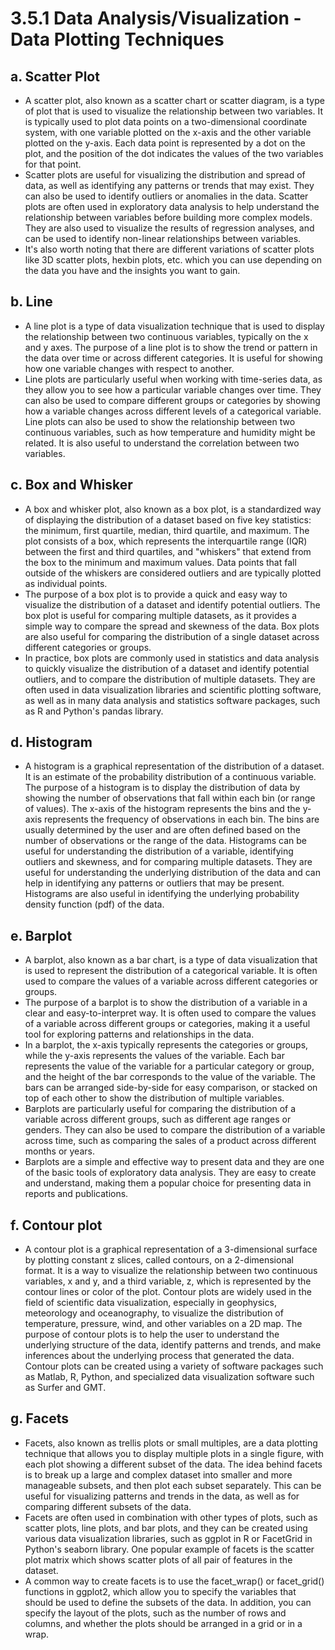 # 3.5.1 Data Analysis/Visualization - Data Plotting Techniques

## a. Scatter Plot
- A scatter plot, also known as a scatter chart or scatter diagram, is a type of plot that is used to visualize the relationship between two variables. It is typically used to plot data points on a two-dimensional coordinate system, with one variable plotted on the x-axis and the other variable plotted on the y-axis. Each data point is represented by a dot on the plot, and the position of the dot indicates the values of the two variables for that point.
- Scatter plots are useful for visualizing the distribution and spread of data, as well as identifying any patterns or trends that may exist. They can also be used to identify outliers or anomalies in the data. Scatter plots are often used in exploratory data analysis to help understand the relationship between variables before building more complex models. They are also used to visualize the results of regression analyses, and can be used to identify non-linear relationships between variables.
- It's also worth noting that there are different variations of scatter plots like 3D scatter plots, hexbin plots, etc. which you can use depending on the data you have and the insights you want to gain.

## b. Line
- A line plot is a type of data visualization technique that is used to display the relationship between two continuous variables, typically on the x and y axes. The purpose of a line plot is to show the trend or pattern in the data over time or across different categories. It is useful for showing how one variable changes with respect to another.
- Line plots are particularly useful when working with time-series data, as they allow you to see how a particular variable changes over time. They can also be used to compare different groups or categories by showing how a variable changes across different levels of a categorical variable. Line plots can also be used to show the relationship between two continuous variables, such as how temperature and humidity might be related. It is also useful to understand the correlation between two variables.

## c. Box and Whisker
- A box and whisker plot, also known as a box plot, is a standardized way of displaying the distribution of a dataset based on five key statistics: the minimum, first quartile, median, third quartile, and maximum. The plot consists of a box, which represents the interquartile range (IQR) between the first and third quartiles, and "whiskers" that extend from the box to the minimum and maximum values. Data points that fall outside of the whiskers are considered outliers and are typically plotted as individual points.
- The purpose of a box plot is to provide a quick and easy way to visualize the distribution of a dataset and identify potential outliers. The box plot is useful for comparing multiple datasets, as it provides a simple way to compare the spread and skewness of the data. Box plots are also useful for comparing the distribution of a single dataset across different categories or groups.
- In practice, box plots are commonly used in statistics and data analysis to quickly visualize the distribution of a dataset and identify potential outliers, and to compare the distribution of multiple datasets. They are often used in data visualization libraries and scientific plotting software, as well as in many data analysis and statistics software packages, such as R and Python's pandas library.

## d. Histogram 
- A histogram is a graphical representation of the distribution of a dataset. It is an estimate of the probability distribution of a continuous variable. The purpose of a histogram is to display the distribution of data by showing the number of observations that fall within each bin (or range of values). The x-axis of the histogram represents the bins and the y-axis represents the frequency of observations in each bin. The bins are usually determined by the user and are often defined based on the number of observations or the range of the data. Histograms can be useful for understanding the distribution of a variable, identifying outliers and skewness, and for comparing multiple datasets. They are useful for understanding the underlying distribution of the data and can help in identifying any patterns or outliers that may be present. Histograms are also useful in identifying the underlying probability density function (pdf) of the data.

## e. Barplot
- A barplot, also known as a bar chart, is a type of data visualization that is used to represent the distribution of a categorical variable. It is often used to compare the values of a variable across different categories or groups.
- The purpose of a barplot is to show the distribution of a variable in a clear and easy-to-interpret way. It is often used to compare the values of a variable across different groups or categories, making it a useful tool for exploring patterns and relationships in the data.
- In a barplot, the x-axis typically represents the categories or groups, while the y-axis represents the values of the variable. Each bar represents the value of the variable for a particular category or group, and the height of the bar corresponds to the value of the variable. The bars can be arranged side-by-side for easy comparison, or stacked on top of each other to show the distribution of multiple variables.
- Barplots are particularly useful for comparing the distribution of a variable across different groups, such as different age ranges or genders. They can also be used to compare the distribution of a variable across time, such as comparing the sales of a product across different months or years.
- Barplots are a simple and effective way to present data and they are one of the basic tools of exploratory data analysis. They are easy to create and understand, making them a popular choice for presenting data in reports and publications.

## f. Contour plot
- A contour plot is a graphical representation of a 3-dimensional surface by plotting constant z slices, called contours, on a 2-dimensional format. It is a way to visualize the relationship between two continuous variables, x and y, and a third variable, z, which is represented by the contour lines or color of the plot. Contour plots are widely used in the field of scientific data visualization, especially in geophysics, meteorology and oceanography, to visualize the distribution of temperature, pressure, wind, and other variables on a 2D map. The purpose of contour plots is to help the user to understand the underlying structure of the data, identify patterns and trends, and make inferences about the underlying process that generated the data. Contour plots can be created using a variety of software packages such as Matlab, R, Python, and specialized data visualization software such as Surfer and GMT.

## g. Facets
- Facets, also known as trellis plots or small multiples, are a data plotting technique that allows you to display multiple plots in a single figure, with each plot showing a different subset of the data. The idea behind facets is to break up a large and complex dataset into smaller and more manageable subsets, and then plot each subset separately. This can be useful for visualizing patterns and trends in the data, as well as for comparing different subsets of the data.
- Facets are often used in combination with other types of plots, such as scatter plots, line plots, and bar plots, and they can be created using various data visualization libraries, such as ggplot in R or FacetGrid in Python's seaborn library. One popular example of facets is the scatter plot matrix which shows scatter plots of all pair of features in the dataset.
- A common way to create facets is to use the facet_wrap() or facet_grid() functions in ggplot2, which allow you to specify the variables that should be used to define the subsets of the data. In addition, you can specify the layout of the plots, such as the number of rows and columns, and whether the plots should be arranged in a grid or in a wrap.